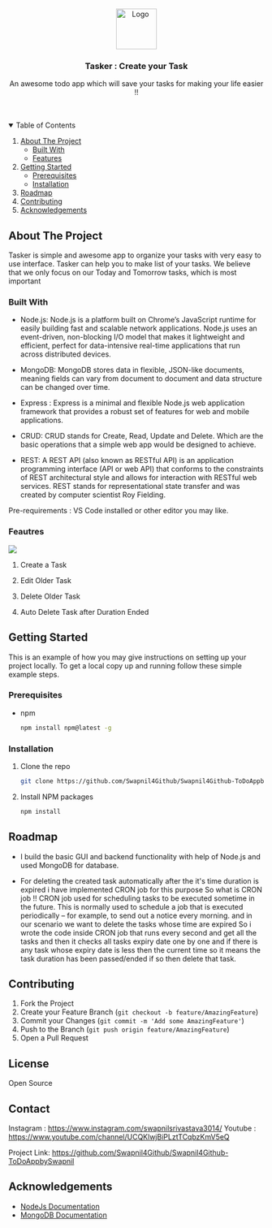 <!-- PROJECT LOGO -->
<br />
<p align="center">
  <a href="https://github.com/othneildrew/Best-README-Template">
    <img src="https://cdn.pixabay.com/photo/2017/01/31/11/48/checklist-2023731_1280.png" alt="Logo" width="80" height="80">
  </a>

  <h3 align="center">Tasker : Create your Task</h3>

  <p align="center">
    An awesome todo app which will save your tasks for making your life easier !!
    <br />
    <br />
    <br />
    </p>
</p>



<!-- TABLE OF CONTENTS -->
<details open="open">
  <summary>Table of Contents</summary>
  <ol>
    <li>
      <a href="#about-the-project">About The Project</a>
      <ul>
        <li><a href="#built-with">Built With</a></li>
         <li><a href="#features">Features</a></li>
      </ul>
    </li>
    <li>
      <a href="#getting-started">Getting Started</a>
      <ul>
        <li><a href="#prerequisites">Prerequisites</a></li>
        <li><a href="#installation">Installation</a></li>
      </ul>
    </li>
    <li><a href="#roadmap">Roadmap</a></li>
    <li><a href="#contributing">Contributing</a></li>
    <li><a href="#acknowledgements">Acknowledgements</a></li>
  </ol>
</details>



<!-- ABOUT THE PROJECT -->
## About The Project

Tasker is simple and awesome app to organize your tasks with very easy to use interface. Tasker can help you to make list of your tasks. We believe that we only focus on our Today and Tomorrow tasks, which is most important

### Built With

* Node.js: Node.js is a platform built on Chrome’s JavaScript runtime for easily building fast and scalable network applications. Node.js uses an event-driven, non-blocking I/O model that makes it lightweight and efficient, perfect for data-intensive real-time applications that run across distributed devices.


* MongoDB: MongoDB stores data in flexible, JSON-like documents, meaning fields can vary from document to document and data structure can be changed over time.


* Express : Express is a minimal and flexible Node.js web application framework that provides a robust set of features for web and mobile applications.


* CRUD: CRUD stands for Create, Read, Update and Delete. Which are the basic operations that a simple web app would be designed to achieve.


* REST: A REST API (also known as RESTful API) is an application programming interface (API or web API) that conforms to the constraints of REST architectural style and allows for interaction with RESTful web services. REST stands for representational state transfer and was created by computer scientist Roy Fielding.



Pre-requirements :
VS Code installed or other editor you may like.
<!-- FEATURES -->

### Feautres
 <a href="https://cdn.pixabay.com/photo/2021/04/01/20/56/20-56-16-6_1280.jpg">
    <img src="https://cdn.pixabay.com/photo/2021/04/01/20/56/20-56-16-6_1280.jpg">
  </a>


1) Create a Task

2) Edit Older Task

3) Delete Older Task

4) Auto Delete Task after Duration Ended

<!-- GETTING STARTED -->
## Getting Started

This is an example of how you may give instructions on setting up your project locally.
To get a local copy up and running follow these simple example steps.

### Prerequisites

* npm
  ```sh
  npm install npm@latest -g
  ```

### Installation

1. Clone the repo
   ```sh
   git clone https://github.com/Swapnil4Github/Swapnil4Github-ToDoAppbySwapnil.git
   ```
2. Install NPM packages
   ```sh
   npm install
   ```


<!-- ROADMAP -->
## Roadmap

* I build the basic GUI and backend functionality with help of Node.js and used MongoDB for database.
 
 * For deleting the created task automatically after the it's time duration is expired i have implemented CRON job for this purpose
So what is CRON job !!
CRON job used for scheduling tasks to be executed sometime in the future. This is normally used to schedule a job that is executed periodically – for example, to send out a notice every morning.
and in our scenario we want to delete the tasks whose time are expired
So i wrote the code inside CRON job that runs every second and get all the tasks and then it checks all tasks expiry date one by one and if there is any task whose expiry date is less then the current time so it means the task duration has been passed/ended if so then delete that task.

<!-- CONTRIBUTING -->
## Contributing

1. Fork the Project
2. Create your Feature Branch (`git checkout -b feature/AmazingFeature`)
3. Commit your Changes (`git commit -m 'Add some AmazingFeature'`)
4. Push to the Branch (`git push origin feature/AmazingFeature`)
5. Open a Pull Request



<!-- LICENSE -->
## License

Open Source 



<!-- CONTACT -->
## Contact

Instagram : https://www.instagram.com/swapnilsrivastava3014/
Youtube : https://www.youtube.com/channel/UCQKlwjBiPLztTCqbzKmV5eQ

Project Link: https://github.com/Swapnil4Github/Swapnil4Github-ToDoAppbySwapnil



<!-- ACKNOWLEDGEMENTS -->
## Acknowledgements
* [NodeJs Documentation](https://nodejs.org/en/docs/)
* [MongoDB Documentation](https://nodejs.org/en/docs/)
